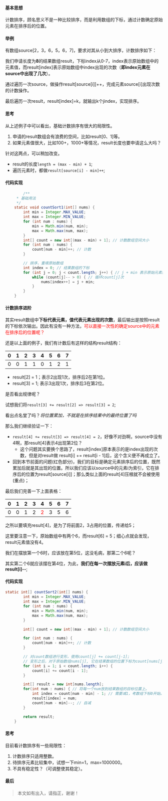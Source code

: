 #### 基本思想

计数排序，顾名思义不是一种比较排序，而是利用数组的下标，通过计数确定原始元素在排序后的位置。

#### 举例

有数组source[2，3，6，5，6，7]，要求对其从小到大排序，计数排序如下：

我们申请长度为**8**的结果数组result，下标index从0-7，index表示原始数组中的元素值，而result[index]表示原始数组中index出现的次数（**即index元素在source中出现了几次**）。

通过遍历一次source，做操作result[source[i]]++，完成元素source[i]出现次数的计数操作。

最后遍历一次result，result[index]=k，就输出k个jindex，实现排序。

#### 思考

从上述例子中可以看出，基础计数排序有很大的局限性。

1. 申请的result数组会有浪费的空间，比如result[0、1]等。
2. 如果元素值很大，比如100+，1000+等情况，result长度也要申请这么大吗？

针对这两点，可以稍加改变。

- result的长度`length = (max - min) + 1`; 
- 遍历元素时，都做`result[source[i] - min]++`;

#### 代码实现

```java
		/**
     * 基础用法
     */
    static void countSort1(int[] nums) {
        int min = Integer.MAX_VALUE;
        int max = Integer.MIN_VALUE;
        for (int num : nums) {
            min = Math.min(num, min);
            max = Math.max(num, max);
        }
        int[] count = new int[(max - min) + 1]; // 计数数组空间大小
        for (int num : nums) {
            count[num - min]++; // 计数
        }

        // 排序，重填原始数组
        int index = 0; // 结果数组的下标
        for (int j = 0; j < count.length; j++) { // j + min 表示原始元素值， count[j] 表示其出现次数
            while (count[j]-- > 0) { // 循环count[j]次
                nums[index++] = j + min;
            }
        }
    }
```



#### 计数排序进阶

其实result数组中**下标代表元素，值代表元素出现的次数**，最后输出是按照result的下标依次输出。因此有没有一种方法，<font color=#FF0000>可以直接一次性的确定source中的元素在排序后的位置呢？</font>

还是以上面的例子，我们有计数后有这样的结构result结构：

| 0    | 1    | 2    | 3    | 4    | 5    | 6    | 7    |
| :--- | ---- | ---- | ---- | ---- | ---- | ---- | ---- |
| 0    | 0    | 1    | 1    | 0    | 1    | 2    | 1    |

- result[2] = 1；表示2出现1次，排序后2在第1位。
- result[3] = 1;  表示3出现1次，排序后3在第2位。

是否看出规律呢？

试想我们将`result[3] += result[2] => result[3] = 2`;

看出点名堂了吗？*将位置累加，不就是在排序结果中的最终位置了吗*

那么我们继续验证一下：

- `result[4] += result[3] => result[4] = 2`，好像不对劲啊，source中没有4啊，那result[4]表示4出现第2位？
  - 这个问题其实要换个思路了，result[index]原本表示的是index出现的次数，但是对result做 result[i] += result[i - 1]后，这个含义便不再成立了。
- 回到本节前面的问题(红色部分)，我们的目标是确定元素排序后的位置，既然累加后就是其出现的位置。所以我们应该以source中的元素i为索引，它在排序后的位置为result[source[i]]；那么类似上面的result[4]压根就不会被使用(重点)；

最后我们完善一下上面表格：

| 0    | 1    | 2    | 3    | 4                           | 5    | 6    | 7    |
| :--- | ---- | ---- | ---- | --------------------------- | ---- | ---- | ---- |
| 0    | 0    | 1    | 2    | <font color=FF0000>2</font> | 3    | 5    | 6    |

之所以要填充result[4]，是为了将前面2，3占用的位置，传递给5；

这里要注意一下，原始数组中有两个6，而result[6] = 5；细心点就会发现，result元素值没有4。

我们在摆放第一个6时，应该放在第5位，这没毛病，那第二个6呢？

其实第二个6就应该摆在第4位，为此，**我们在每一次摆放元素i后，应该做result[i]--**;

#### 代码实现

```java
static int[] countSort2(int[] nums) {
        int min = Integer.MAX_VALUE;
        int max = Integer.MIN_VALUE;
        for (int num : nums) {
            min = Math.min(num, min);
            max = Math.max(num, max);
        }

        int[] count = new int[(max - min) + 1]; // 计数数组空间大小

        for (int num : nums) {
            count[num - min]++; // 计数
        }

        // 对count数组进行变形，使用count[j] += count[j-1];
        // 变形之后，对于原始数组nums[j], 它在结果数组的位置下标为count[nums[j] - min]
        for (int i = 1; i < count.length; i++) {
            count[i] += count[i - 1];
        }

        int[] result = new int[nums.length];
        for(int num : nums) { // 将每一个num放到结果数组的目标位置上。
            int index = count[num - min] - 1; // 需要减1，考数组下标0开始。
            result[index] = num;
            count[num - min]--; // 自减
        }

        return result;
    }
```

#### 思考

目前看计数排序有一些局限性：

1. 计数排序只适用整数。
2. 待排序元素比较集中，试想一下min=1，max=1000000。
3. 不具有稳定性？（可调整使其稳定）。

#### 最后

> 本文如有出入，请指正，谢谢！

